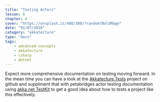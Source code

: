 ```yaml
---
title: "Testing Actors"
lesson: 6
chapter: 4
cover: "https://unsplash.it/400/300/?random?BoldMage"
date: "01/07/2018"
category: "akkatecture"
type: "docs"
tags:
    - advanced-concepts
    - akkatecture
    - csharp
    - dotnet
---
```

Expect more comprehensive documentation on testing moving forward. In the mean time you can have a look at the [Akkatecture.Tests](https://github.com/Lutando/Akkatecture/tree/master/test/Akkatecture.Tests) project on github and suppliment that with petabridges actor testing documentation using [akka.net TestKit](https://petabridge.com/blog/how-to-unit-test-akkadotnet-actors-akka-testkit/) to get a good idea about how to tests a project like this effectively.

